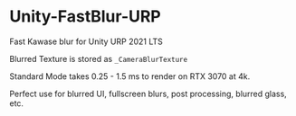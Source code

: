 # Unity-FastBlur-URP

Fast Kawase blur for Unity URP 2021 LTS

Blurred Texture is stored as `_CameraBlurTexture`

Standard Mode takes 0.25 - 1.5 ms to render on RTX 3070 at 4k.

Perfect use for blurred UI, fullscreen blurs, post processing, blurred glass, etc.
